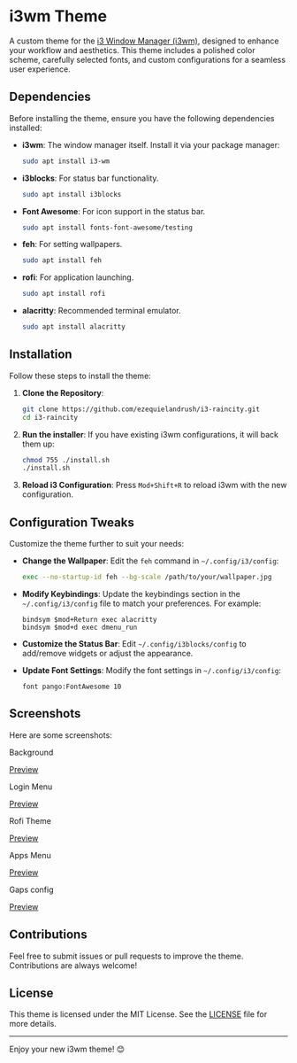 # i3wm Theme

A custom theme for the [i3 Window Manager (i3wm)](https://i3wm.org/), designed to enhance your workflow and aesthetics. This theme includes a polished color scheme, carefully selected fonts, and custom configurations for a seamless user experience.

## Dependencies

Before installing the theme, ensure you have the following dependencies installed:

- **i3wm**: The window manager itself. Install it via your package manager:
  ```bash
  sudo apt install i3-wm
  ```
- **i3blocks**: For status bar functionality.
  ```bash
  sudo apt install i3blocks
  ```
- **Font Awesome**: For icon support in the status bar.
  ```bash
  sudo apt install fonts-font-awesome/testing
  ```
- **feh**: For setting wallpapers.
  ```bash
  sudo apt install feh
  ```
- **rofi**: For application launching.
  ```bash
  sudo apt install rofi
  ```
- **alacritty**: Recommended terminal emulator.
    ```bash
  sudo apt install alacritty
  ```

## Installation

Follow these steps to install the theme:

1. **Clone the Repository**:
   ```bash
   git clone https://github.com/ezequielandrush/i3-raincity.git
   cd i3-raincity
   ```

2. **Run the installer**:
   If you have existing i3wm configurations, it will back them up:
   ```bash
   chmod 755 ./install.sh
   ./install.sh
   ```
   
3. **Reload i3 Configuration**:
   Press `Mod+Shift+R` to reload i3wm with the new configuration.

## Configuration Tweaks

Customize the theme further to suit your needs:

- **Change the Wallpaper**:
  Edit the `feh` command in `~/.config/i3/config`:
  ```bash
  exec --no-startup-id feh --bg-scale /path/to/your/wallpaper.jpg
  ```

- **Modify Keybindings**:
  Update the keybindings section in the `~/.config/i3/config` file to match your preferences. For example:
  ```
  bindsym $mod+Return exec alacritty
  bindsym $mod+d exec dmenu_run
  ```

- **Customize the Status Bar**:
  Edit `~/.config/i3blocks/config` to add/remove widgets or adjust the appearance.

- **Update Font Settings**:
  Modify the font settings in `~/.config/i3/config`:
  ```
  font pango:FontAwesome 10
  ```

## Screenshots

Here are some screenshots:

Background

[Preview](screenshots/screen.jpg)

Login Menu

[Preview](screenshots/power.jpg)

Rofi Theme

[Preview](screenshots/rofi.jpg)

Apps Menu

[Preview](screenshots/apps.jpg)

Gaps config

[Preview](screenshots/gaps.jpg)


## Contributions

Feel free to submit issues or pull requests to improve the theme. Contributions are always welcome!

## License

This theme is licensed under the MIT License. See the [LICENSE](LICENSE) file for more details.

---

Enjoy your new i3wm theme! 😊

